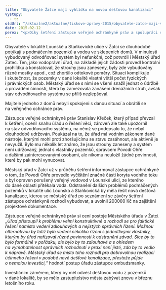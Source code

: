 ```yaml
---
title: "Obyvatelé Žatce mají vyhlídku na novou dešťovou kanalizaci"
vystupy:
  - tz
oldUrl: "/aktualne2/aktualne/tiskove-zpravy-2015/obyvatele-zatce-maji-vyhlidku-na-novou-destovou-kanalizaci/"
date: 2015-02-12
perex: "<p>Díky šetření zástupce veřejné ochránkyně práv a spolupráci s představiteli Městského úřadu Žatec mají obyvatelé podmáčené lokality v Žatci vyhlídku na novou dešťovou kanalizaci. Po dlouholetých problémech s podmáčenými pozemky a vodou ve sklepeních domů a po výtkách zástupce ombudsmanky, že úřad nebyl dostatečně aktivní, se město rozhodlo situaci řešit přímočaře. Namísto zdlouhavých a nejistých správních řízení se rozhodlo vybudovat novou dešťovou kanalizaci.</p>"
---
```


<!-- imported from the old website -->

<p>Obyvatelé v lokalitě Lounské a Staňkovické ulice v Žatci se dlouhodobě potýkají s podmáčením pozemků a vodou ve sklepeních domů. V minulosti vybudovaný odvodňovací systém byl nefunkční, což potvrdil i Městský úřad Žatec. Ten, jako vodoprávní úřad, na základě jejich žádosti provedl kontrolní prohlídku a konstatoval, že strouhy jsou zaneseny, byly zde vybudovány různé mostky apod., což zhoršilo odtokové poměry. Situaci komplikuje i skutečnost, že pozemky v dané lokalitě vlastní větší počet fyzických i právnických osob. Městský úřad se s nimi se všemi snažil jednat o údržbě a provádění činnosti, která by zamezovala zanášení drenážních struh, avšak stav odvodňovacího systému se příliš nezlepšoval.</p><p>Majitelé jednoho z domů nebyli spokojeni s danou situací a obrátili se na veřejného ochránce práv. </p><p>Zástupce veřejné ochránkyně práv Stanislav Křeček, který případ převzal k šetření, ocenil snahu úřadu o řešení věci, zároveň ale také upozornil na stav odvodňovacího systému, na němž se podepsalo to, že nebyl dlouhodobě udržován. Poukázal na to, že úřad má vodním zákonem dané nástroje, kterými mohl proti zhoršujícímu se stavu zasáhnout, ale aktivně je nevyužil. Bylo mu několik let známo, že jsou strouhy zaneseny a systém není udržovaný, jednal s vlastníky pozemků, správcem Povodí Ohře a dalšími zainteresovanými osobami, ale nikomu neuložil žádné povinnosti, které by pak mohl vynucovat.</p><p>Městský úřad v Žatci už v průběhu šetření informoval zástupce ochránkyně o tom, že Povodí Ohře provedlo vyčištění značné části koryta vodního toku a byl opraven porušený veřejný vodovod v Lounské ulici, ze kterého do dané oblasti přitékala voda. Odstranění dalších problémů podmáčených pozemků v lokalitě ulic Lounská a Staňkovická by měla řešit nová dešťová kanalizace, kterou se městský úřad po seznámení se závěry šetření zástupce ochránkyně rozhodl vybudovat, a uvolnil 200000 Kč na zajištění projektové dokumentace.</p><p>Zástupce veřejné ochránkyně práv si cení postoje Městského úřadu v Žatci.  <em>„Úřad přistoupil k problému velmi konstruktivně a rozhodl se pro faktické řešení namísto vedení zdlouhavých a nejistých správních řízení. Možnou alternativou by totiž bylo vedení několika řízení s jednotlivými vlastníky, kterým by úřad nařizoval různé povinnosti k odstranění závad. Sice by to bylo formálně v pořádku, ale bylo by to zdlouhavé a s ohledem na vymahatelnost správních rozhodnutí v praxi není jisté, zda by to vedlo k nápravě. Městský úřad se místo toho rozhodl pro dobrovolnou realizaci účinného řešení v podobě nové dešťové kanalizace, přestože půjde o nemalou investici,“</em> hodnotí postup úřadu zástupce ombudsmanky.  </p>Investičním záměrem, který by měl odvést dešťovou vodu z pozemků v dané lokalitě, by se mělo zastupitelstvo města zabývat znovu v březnu letošního roku.
